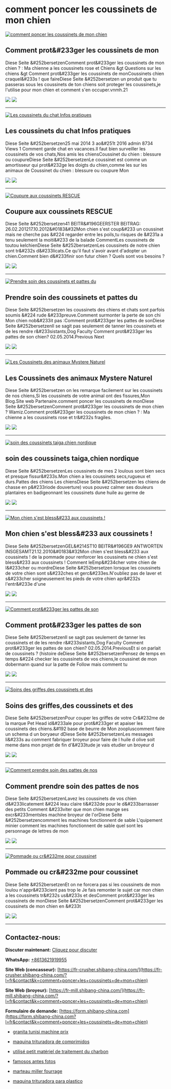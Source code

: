 # comment poncer les coussinets de mon chien

<a href="https://swt.shibang-china.com/?l=fr&img&k=comment+poncer+les+coussinets+de+mon+chien" target="_blank">![comment poncer les coussinets de mon chien](http://static.shibang-china.com/all-800x300/759.jpg)</a>

## Comment prot&#233ger les coussinets de mon
Diese Seite &#252bersetzenComment prot&#233ger les coussinets de mon chien ? : Ma chienne a les coussinets rose et Chiens &gt Questions sur les chiens &gt Comment prot&#233ger les coussinets de monCoussinets chien craquel&#233s ! que faireDiese Seite &#252bersetzen un produit que tu passeras sous les coussinets de ton chiens soit proteger les coussinets,je l'utilise pour mon chien et comment s'en occuper.vnmh.21


<a href="https://whatsapp.shibangsoft.com/WhatsApp.php" target="_blank" title="WhatsApp">![](http://static.shibang-china.com/icon/whatsapp.png)</a> <a href="https://swt.shibang-china.com/?l=fr&icon&k=comment+poncer+les+coussinets+de+mon+chien" target="_blank">![](http://static.shibang-china.com/icon/chat-fr.png)</a>

---

<a href="https://swt.shibang-china.com/?l=fr&img&k=comment+poncer+les+coussinets+de+mon+chien" target="_blank">![Les coussinets du chat Infos pratiques](http://static.shibang-china.com/all-800x300/489.jpg)</a>

## Les coussinets du chat Infos pratiques
Diese Seite &#252bersetzen25 mai 2014 3 ao&#251t 2016 admin 8734 Views 1 Comment garde chat en vacances.Il faut bien surveiller les coussinets de vos chats,Nos amis les chiensCoussinet du chien : blessure ou coupureDiese Seite &#252bersetzenLe coussinet est comme un amortisseur qui prot&#232ge les doigts du chien,comme les sur les animaux de Coussinet du chien : blessure ou coupure Mon


<a href="https://whatsapp.shibangsoft.com/WhatsApp.php" target="_blank" title="WhatsApp">![](http://static.shibang-china.com/icon/whatsapp.png)</a> <a href="https://swt.shibang-china.com/?l=fr&icon&k=comment+poncer+les+coussinets+de+mon+chien" target="_blank">![](http://static.shibang-china.com/icon/chat-fr.png)</a>

---

<a href="https://swt.shibang-china.com/?l=fr&img&k=comment+poncer+les+coussinets+de+mon+chien" target="_blank">![Coupure aux coussinets RESCUE](http://static.shibang-china.com/all-800x300/242.jpg)</a>

## Coupure aux coussinets RESCUE
Diese Seite &#252bersetzen41 BEITR&#196GEERSTER BEITRAG: 26.02.201217.10.2012&#0183&#32Mon chien s'est coup&#233 un coussinet mais ne cherche pas &#224 regarder entre les poils,tu risques de &#231a a tenu seulement la moiti&#233 de la balade CommentLes coussinets de toutou kelchienDiese Seite &#252bersetzenLes coussinets de notre chien sont tr&#232s d&#233licats.Ce qu'il faut s'avoir avant d'adopter un chien.Comment bien d&#233finir son futur chien ? Quels sont vos besoins ?


<a href="https://whatsapp.shibangsoft.com/WhatsApp.php" target="_blank" title="WhatsApp">![](http://static.shibang-china.com/icon/whatsapp.png)</a> <a href="https://swt.shibang-china.com/?l=fr&icon&k=comment+poncer+les+coussinets+de+mon+chien" target="_blank">![](http://static.shibang-china.com/icon/chat-fr.png)</a>

---

<a href="https://swt.shibang-china.com/?l=fr&img&k=comment+poncer+les+coussinets+de+mon+chien" target="_blank">![Prendre soin des coussinets et pattes du](http://static.shibang-china.com/all-800x300/1347.jpg)</a>

## Prendre soin des coussinets et pattes du
Diese Seite &#252bersetzen les coussinets des chiens et chats sont parfois soumis &#224 rude &#233preuve.Comment surmonter la perte de son chi Mon chien nob&#233it pas :Comment prot&#233ger les pattes de sonDiese Seite &#252bersetzenIl se sagit pas seulement de tanner les coussinets et de les rendre r&#233sistants,Dog Faculty Comment prot&#233ger les pattes de son chien? 02.05.2014.Previous Next


<a href="https://whatsapp.shibangsoft.com/WhatsApp.php" target="_blank" title="WhatsApp">![](http://static.shibang-china.com/icon/whatsapp.png)</a> <a href="https://swt.shibang-china.com/?l=fr&icon&k=comment+poncer+les+coussinets+de+mon+chien" target="_blank">![](http://static.shibang-china.com/icon/chat-fr.png)</a>

---

<a href="https://swt.shibang-china.com/?l=fr&img&k=comment+poncer+les+coussinets+de+mon+chien" target="_blank">![Les Coussinets des animaux Mystere Naturel](http://static.shibang-china.com/all-800x300/1382.jpg)</a>

## Les Coussinets des animaux Mystere Naturel
Diese Seite &#252bersetzen on les remarque facilement sur les coussinets de nos chiens,Si les coussinets de votre animal ont des fissures,Mon Blog.Site web Partenaire.comment poncer les coussinets de monDiese Seite &#252bersetzenComment prot&#233ger les coussinets de mon chien ? Wamiz.Comment prot&#233ger les coussinets de mon chien ? : Ma chienne a les coussinets rose et tr&#232s fragiles.


<a href="https://whatsapp.shibangsoft.com/WhatsApp.php" target="_blank" title="WhatsApp">![](http://static.shibang-china.com/icon/whatsapp.png)</a> <a href="https://swt.shibang-china.com/?l=fr&icon&k=comment+poncer+les+coussinets+de+mon+chien" target="_blank">![](http://static.shibang-china.com/icon/chat-fr.png)</a>

---

<a href="https://swt.shibang-china.com/?l=fr&img&k=comment+poncer+les+coussinets+de+mon+chien" target="_blank">![soin des coussinets taiga,chien nordique](http://static.shibang-china.com/all-800x300/1301.jpg)</a>

## soin des coussinets taiga,chien nordique
Diese Seite &#252bersetzenLes coussinets de mes 2 loulous sont bien secs et presque fissur&#233s.Mon chien a les coussinets secs,rugueux et durs.Pattes des chiens Les chiensDiese Seite &#252bersetzen les chiens de chasse en p&#233riode douverture) vous pouvez calmer ses douleurs plantaires en badigeonnant les coussinets dune huile au germe de


<a href="https://whatsapp.shibangsoft.com/WhatsApp.php" target="_blank" title="WhatsApp">![](http://static.shibang-china.com/icon/whatsapp.png)</a> <a href="https://swt.shibang-china.com/?l=fr&icon&k=comment+poncer+les+coussinets+de+mon+chien" target="_blank">![](http://static.shibang-china.com/icon/chat-fr.png)</a>

---

<a href="https://swt.shibang-china.com/?l=fr&img&k=comment+poncer+les+coussinets+de+mon+chien" target="_blank">![Mon chien s'est bless&#233 aux coussinets !](http://static.shibang-china.com/all-800x300/1529.jpg)</a>

## Mon chien s'est bless&#233 aux coussinets !
Diese Seite &#252bersetzenGEL&#214ST10 BEITR&#196GE9 ANTWORTEN INSGESAMT21.12.2010&#0183&#32Mon chien s'est bless&#233 aux coussinets ! de la pommade pour renforcer les coussinets ne chien s'est bless&#233 aux coussinets ! Comment leEmp&#234cher votre chien de l&#233cher ou mordreDiese Seite &#252bersetzen lorsque les coussinets de votre chien sont s&#232ches et gerc&#233es.N'oubliez pas de laver et s&#233cher soigneusement les pieds de votre chien apr&#232s l'entr&#233e d'une


<a href="https://whatsapp.shibangsoft.com/WhatsApp.php" target="_blank" title="WhatsApp">![](http://static.shibang-china.com/icon/whatsapp.png)</a> <a href="https://swt.shibang-china.com/?l=fr&icon&k=comment+poncer+les+coussinets+de+mon+chien" target="_blank">![](http://static.shibang-china.com/icon/chat-fr.png)</a>

---

<a href="https://swt.shibang-china.com/?l=fr&img&k=comment+poncer+les+coussinets+de+mon+chien" target="_blank">![Comment prot&#233ger les pattes de son](http://static.shibang-china.com/all-800x300/922.jpg)</a>

## Comment prot&#233ger les pattes de son
Diese Seite &#252bersetzenIl se sagit pas seulement de tanner les coussinets et de les rendre r&#233sistants,Dog Faculty Comment prot&#233ger les pattes de son chien? 02.05.2014.PreviousEt si on parlait de coussinets ? (histoire deDiese Seite &#252bersetzenPensez de temps en temps &#224 checker les coussinets de vos chiens,le coussinet de mon dobermann quand sur la patte de Follow mais comment tu


<a href="https://whatsapp.shibangsoft.com/WhatsApp.php" target="_blank" title="WhatsApp">![](http://static.shibang-china.com/icon/whatsapp.png)</a> <a href="https://swt.shibang-china.com/?l=fr&icon&k=comment+poncer+les+coussinets+de+mon+chien" target="_blank">![](http://static.shibang-china.com/icon/chat-fr.png)</a>

---

<a href="https://swt.shibang-china.com/?l=fr&img&k=comment+poncer+les+coussinets+de+mon+chien" target="_blank">![Soins des griffes,des coussinets et des](http://static.shibang-china.com/all-800x300/29.jpg)</a>

## Soins des griffes,des coussinets et des
Diese Seite &#252bersetzenPour couper les griffes de votre Cr&#232me de la marque Pet Head id&#233ale pour prot&#233ger et apaiser les coussinets des chiens.&#192 base de beurre de Mon zoopluscomment faire un schema d un boryaeur dDiese Seite &#252bersetzenLes messages li&#233s au comment fabriquer broyeur pour faire de l huile d olive soit meme dans mon projet de fin d'&#233tude je vais etudier un broyeur d


<a href="https://whatsapp.shibangsoft.com/WhatsApp.php" target="_blank" title="WhatsApp">![](http://static.shibang-china.com/icon/whatsapp.png)</a> <a href="https://swt.shibang-china.com/?l=fr&icon&k=comment+poncer+les+coussinets+de+mon+chien" target="_blank">![](http://static.shibang-china.com/icon/chat-fr.png)</a>

---

<a href="https://swt.shibang-china.com/?l=fr&img&k=comment+poncer+les+coussinets+de+mon+chien" target="_blank">![Comment prendre soin des pattes de nos](http://static.shibang-china.com/all-800x300/1046.jpg)</a>

## Comment prendre soin des pattes de nos
Diese Seite &#252bersetzenLavez les coussinets de vos chien d&#233licatement &#224 leau claire ti&#232de pour le d&#233barrasser des petits Comment &#233viter que mon chien mange ses excr&#233mentsles machine broyeur de l'orDiese Seite &#252bersetzencomment les machines fonctionnent de sable L'quipement minier comment les machines fonctionnent de sable quel sont les personnage de lettres de mon


<a href="https://whatsapp.shibangsoft.com/WhatsApp.php" target="_blank" title="WhatsApp">![](http://static.shibang-china.com/icon/whatsapp.png)</a> <a href="https://swt.shibang-china.com/?l=fr&icon&k=comment+poncer+les+coussinets+de+mon+chien" target="_blank">![](http://static.shibang-china.com/icon/chat-fr.png)</a>

---

<a href="https://swt.shibang-china.com/?l=fr&img&k=comment+poncer+les+coussinets+de+mon+chien" target="_blank">![Pommade ou cr&#232me pour coussinet](http://static.shibang-china.com/all-800x300/648.jpg)</a>

## Pommade ou cr&#232me pour coussinet
Diese Seite &#252bersetzenEt on ne forcera pas si les coussinets de mon loulou n'appr&#233cient pas trop le Je fais remonter le sujet car mon chien a les coussinets tr&#232s us&#233s et desComment prot&#233ger les coussinets de monDiese Seite &#252bersetzenComment prot&#233ger les coussinets de mon chien en &#233t


<a href="https://whatsapp.shibangsoft.com/WhatsApp.php" target="_blank" title="WhatsApp">![](http://static.shibang-china.com/icon/whatsapp.png)</a> <a href="https://swt.shibang-china.com/?l=fr&icon&k=comment+poncer+les+coussinets+de+mon+chien" target="_blank">![](http://static.shibang-china.com/icon/chat-fr.png)</a>

---
## Contactez-nous:

**Discuter maintenant:** [Cliquez pour discuter](https://swt.shibang-china.com?l=fr&contact&k=comment+poncer+les+coussinets+de+mon+chien)

**WhatsApp:**  [+8613621919955](https://whatsapp.shibangsoft.com/WhatsApp.php)

**Site Web (concasseur):** [https://fr-crusher.shibang-china.com/](https://fr-crusher.shibang-china.com/?l=fr&contact&k=comment+poncer+les+coussinets+de+mon+chien)

**Site Web (broyeur):** [https://fr-mill.shibang-china.com/](https://fr-mill.shibang-china.com/?l=fr&contact&k=comment+poncer+les+coussinets+de+mon+chien)

**Formulaire de demande:** [https://form.shibang-china.com](https://form.shibang-china.com?l=fr&contact&k=comment+poncer+les+coussinets+de+mon+chien)

* [granita tunisi machine prix](../65/granita%20tunisi%20machine%20prix.md)

* [maquina trituradora de comprimidos](../64/maquina%20trituradora%20de%20comprimidos.md)

* [utilisé petit matériel de traitement du charbon](../65/utilis%C3%A9%20petit%20mat%C3%A9riel%20de%20traitement%20du%20charbon.md)

* [famosos antes fotos](../63/famosos%20antes%20fotos.md)

* [marteau miller fourrage](../62/marteau%20miller%20fourrage.md)

* [maquina trituradora para plastico](../62/maquina%20trituradora%20para%20plastico.md)
